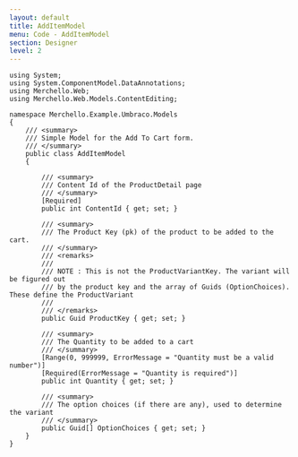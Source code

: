 ```yaml
---
layout: default
title: AddItemModel
menu: Code - AddItemModel
section: Designer
level: 2
---
```

	using System;
	using System.ComponentModel.DataAnnotations;
	using Merchello.Web;
	using Merchello.Web.Models.ContentEditing;
	
	namespace Merchello.Example.Umbraco.Models
	{
	    /// <summary>
	    /// Simple Model for the Add To Cart form.
	    /// </summary>
	    public class AddItemModel
	    {
	
	        /// <summary>
	        /// Content Id of the ProductDetail page
	        /// </summary>
	        [Required]
	        public int ContentId { get; set; }
	
	        /// <summary>
	        /// The Product Key (pk) of the product to be added to the cart.
	        /// </summary>
	        /// <remarks>
	        /// 
	        /// NOTE : This is not the ProductVariantKey. The variant will be figured out
	        /// by the product key and the array of Guids (OptionChoices).  These define the ProductVariant 
	        /// 
	        /// </remarks>
	        public Guid ProductKey { get; set; }
	
	        /// <summary>
	        /// The Quantity to be added to a cart
	        /// </summary>
	        [Range(0, 999999, ErrorMessage = "Quantity must be a valid number")]
	        [Required(ErrorMessage = "Quantity is required")]
	        public int Quantity { get; set; }
	
	        /// <summary>
	        /// The option choices (if there are any), used to determine the variant 
	        /// </summary>
	        public Guid[] OptionChoices { get; set; }
	    }
	}